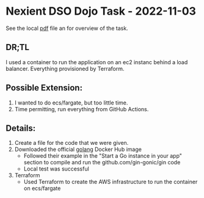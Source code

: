 # Nexient DSO Dojo Task - 2022-11-03
See the local [pdf](./2022-11-03_task.pdf) file an for overview of the task.

## DR;TL
I used a container to run the application on an ec2 instanc behind a load balancer.  Everything provisioned by Terraform.

## Possible Extension:
1. I wanted to do ecs/fargate, but too little time.
1. Time permitting, run everything from GitHub Actions.

## Details:
1. Create a file for the code that we were given.
2. Downloaded the official [golang](https://hub.docker.com/_/golang) Docker Hub image
    - Followed their example in the "Start a Go instance in your app" section to compile and run the github.com/gin-gonic/gin code
    - Local test was successful
3. Terraform
    - Used Terraform to create the AWS infrastructure to run the container on ecs/fargate